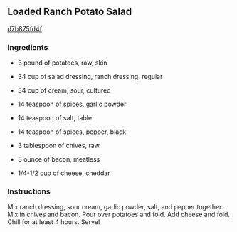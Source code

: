 ## Loaded Ranch Potato Salad

[d7b875fd4f](http://www.food.com/recipe/loaded-ranch-potato-salad-387497)

### Ingredients

 - 3 pound of potatoes, raw, skin

 - 34 cup of salad dressing, ranch dressing, regular

 - 34 cup of cream, sour, cultured

 - 14 teaspoon of spices, garlic powder

 - 14 teaspoon of salt, table

 - 14 teaspoon of spices, pepper, black

 - 3 tablespoon of chives, raw

 - 3 ounce of bacon, meatless

 - 1/4-1/2 cup of cheese, cheddar

### Instructions

Mix ranch dressing, sour cream, garlic powder, salt, and pepper together. Mix in chives and bacon. Pour over potatoes and fold. Add cheese and fold. Chill for at least 4 hours. Serve!